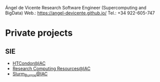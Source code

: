 Ángel de Vicente
 Research Software Engineer (Supercomputing and BigData)
 Web.: <https://angel-devicente.github.io/>
 Tel.: +34 922-605-747


# Private projects


## SIE

-   [HTCondor@IAC](https://github.com/angel-devicente/HTcondor)
-   [Research Computing Resources@IAC](https://github.com/angel-devicente/Research_Computing_Resources-IAC)
-   [Slurm<sub>Burros</sub>@IAC](https://github.com/angel-devicente/slurm_burros)

